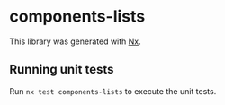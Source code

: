 # components-lists

This library was generated with [Nx](https://nx.dev).

## Running unit tests

Run `nx test components-lists` to execute the unit tests.
